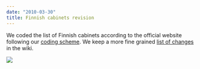 ```yaml
---
date: "2010-03-30"
title: Finnish cabinets revision
---
```


We coded the list of Finnish cabinets according to the official website following our [coding scheme](http://wiki.parlgov.org/wiki/DocCabinet). We keep a more fine grained [list of changes](http://wiki.parlgov.org/wiki/ChangeLog) in the wiki.

![](/images/parliament-germany.jpg)
